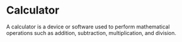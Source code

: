 # Calculator
A calculator is a device or software used to perform mathematical operations such as addition, subtraction, multiplication, and division.
